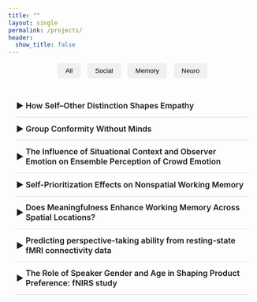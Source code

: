 ```yaml
---
title: ""
layout: single
permalink: /projects/
header:
  show_title: false
---
```


<div style="text-align:center; margin-bottom: 2rem;">
  <button class="filter-button" onclick="filterSelection('all')">All</button>
  <button class="filter-button" onclick="filterSelection('social')">Social</button>
  <button class="filter-button" onclick="filterSelection('memory')">Memory</button>
  <button class="filter-button" onclick="filterSelection('neuro')">Neuro</button>
</div>

<div class="project-list">
  <details class="project-item social">
    <summary>How Self–Other Distinction Shapes Empathy</summary>

    <p><strong>Summary:</strong></p>
    <p>Empathy, the ability to understand and share others’ emotions, is essential for social interaction. While often associated with emotional resonance, effective empathy also requires a clear distinction between self and other. The right temporoparietal junction (rTPJ), a region implicated in this distinction, has been shown to modulate empathic responses. However, prior work tends to treat empathy as a unitary process, overlooking its complex structure. Contemporary theories of pain empathy differentiate between automatic, bottom-up simulation and controlled, top-down regulation depending on context. These distinct components may rely on separable neural mechanisms. To address this, we apply multinomial processing tree (MPT) modeling to dissociate intentional empathy, unintentional empathy, and response bias. We then examine how rTPJ stimulation modulates each component, providing a more nuanced understanding of how self–other distinction contributes to empathic accuracy.</p>

    <p><strong>Methods & Results:</strong></p>
    <iframe src="/data/analyzeSPE8VCS1.html" width="100%" height="500px" style="border:1px solid #ccc; border-radius: 6px;"></iframe>
    <iframe src="/data/analyzeSPE8VCS2.html" width="100%" height="500px" style="border:1px solid #ccc; border-radius: 6px;"></iframe>
   </details>
   
  <details class="project-item social">
    <summary>Group Conformity Without Minds</summary>
    <p>Sun, Wang, and Geng (2024) reported a group conformity effect in visual perspective taking, observing that participants' judgments of a target avatar’s viewpoint were biased toward the average viewpoint of surrounding avatars. This interpretation relies on the assumption that participants adopt the avatar’s perspective. However, such bias may alternatively arise from domain-general mechanisms, such as ensemble coding of directional information, without necessarily invoking social reasoning. To test this possibility, the present study replicates the original paradigm using non-social stimuli—specifically, replacing avatars with isosceles triangles. This manipulation is intended to eliminate any motivation for participants to attribute mental states to the stimuli, while preserving the directional cues present in the original task. If the effect is replicated under these non-social conditions, it would suggest that the observed bias reflects ensemble-based spatial coding, rather than social-cognitive processes.</p>
  </details>

  <details class="project-item social">
    <summary>The Influence of Situational Context and Observer Emotion on Ensemble Perception of Crowd Emotion</summary>
    <p>Using naturalistic stimuli, we investigate how situational context and observer emotion shape the perception of a crowd’s ensemble emotion.</p>
  </details>

  <details class="project-item memory">
    <summary>Self-Prioritization Effects on Nonspatial Working Memory</summary>
    <p>Self-prioritization effect (SPE) refers to the tendency to process self-associated items more quickly and accurately. Although extensive studies have demonstrated the SPE on perception, findings regarding its effects on working memory (WM) remain inconsistent. Some studies reported improved WM speed and accuracy for self-associated items (Yin et al., 2019; Yin et al., 2019: Yin & Chen, 2024), while others failed to find such an effect (Constable et al., 2019). Investigating the SPE on WM is important for understanding egocentric biases in cognition, since maintaining and evaluating information in WM is fundamental to decision-making and cognitive control (Baddeley, 2003; D’Esposito & Postle, 2015). The current study examined the SPE on shape-based WM across two experiments. Participants associated themselves and others with specific colors and completed a delayed matched-to-sample task (Experiment 1) or a reproduction task (Experiment 2) for the shapes of objects presented in each color. Results revealed no difference in WM responses for shapes between the self and other conditions, but WM responses for colors were faster in the self condition than in the other. Therefore, the current study limits the scope of self-prioritization to self-associated features, rather than to entire objects that contain those features.</p>
  </details>

  <details class="project-item memory">
    <summary>Does Meaningfulness Enhance Working Memory Across Spatial Locations?</summary>
    <p>We examined whether meaningful objects facilitate the encoding of spatially distal features in visual working memory.</p>
  </details>

  <details class="project-item neuro">
    <summary>Predicting perspective-taking ability from resting-state fMRI connectivity data </summary>
    <p>I examined whether individual differences in perspective-taking ability can be predicted from whole-brain resting-state connectivity using HCP data and SVM modeling.</p>
  </details>

  <details class="project-item neuro">
    <summary>The Role of Speaker Gender and Age in Shaping Product Preference: fNIRS study
</summary>
    <p>We investigated how the gender and age of voices influence product evaluations and purchase decisions, using naturalistic stimuli, online behavioral tasks, and fNIRS neuroimaging.</p>
  </details>
</div>

<script>
function filterSelection(category) {
  const items = document.querySelectorAll('.project-item');
  items.forEach(item => {
    item.style.display = (category === 'all' || item.classList.contains(category)) ? 'block' : 'none';
  });
}
filterSelection('all');
</script>

<style>
/* Filter buttons */
.filter-button {
  padding: 0.5rem 1rem;
  margin: 0 0.3rem;
  background: #f0f0f0;
  border: none;
  border-radius: 6px;
  cursor: pointer;
  font-weight: 500;
}
.filter-button:hover {
  background: #e0e0e0;
}

/* Project list */
.project-list {
  max-width: 860px;
  margin: 0 auto;
  padding: 0 1rem;
}

.project-item {
  border-bottom: 1px solid #ddd;
  padding: 0.8rem 0;
}

/* Title row with triangle icon */
.project-item summary {
  font-size: 1rem;
  font-weight: 600;
  cursor: pointer;
  outline: none;
  list-style: none;
  display: flex;
  align-items: center;
  position: relative;
  padding-left: 1.2rem;
}
.project-item summary::before {
  content: '▶';
  position: absolute;
  left: 0;
  transition: transform 0.2s ease;
}

/* Change icon when open */
.project-item[open] summary::before {
  content: '▼';
  transform: rotate(0deg);
}

.project-item p {
  margin-top: 0.6rem;
  margin-left: 1.2rem;
  font-size: 0.95rem;
  color: #444;
  line-height: 1.5;
}

/* Mobile */
@media screen and (max-width: 768px) {
  .project-item summary {
    font-size: 0.95rem;
  }
  .project-item p {
    font-size: 0.9rem;
  }
}
</style>
